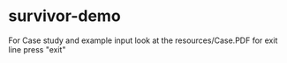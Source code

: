 # survivor-demo
For Case study and example input look at the resources/Case.PDF
for exit line press "exit"
